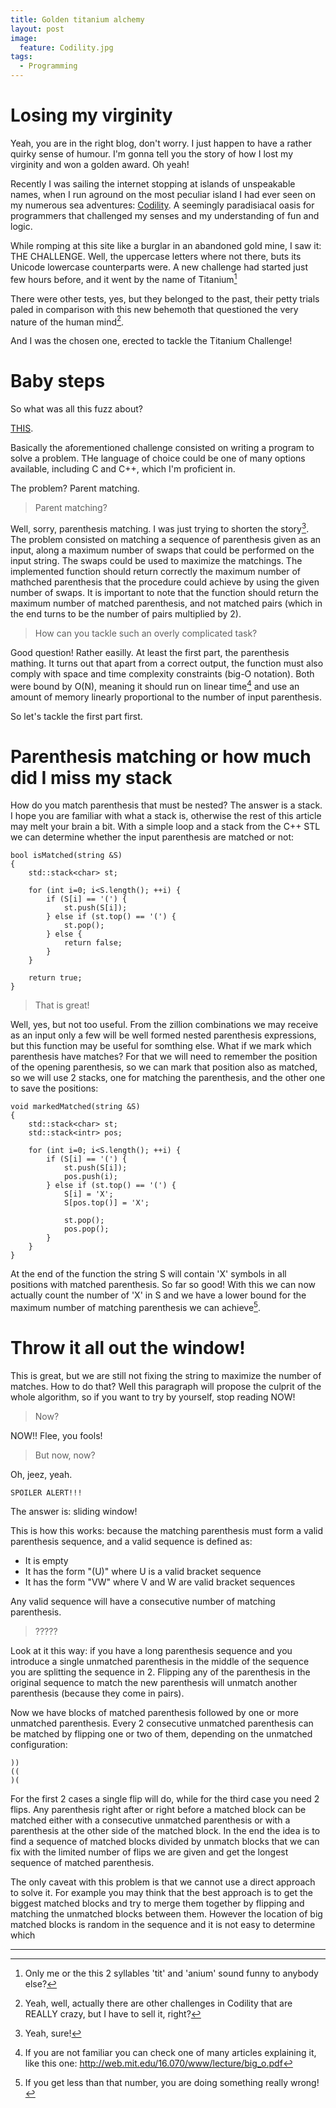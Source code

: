 ```yaml
---
title: Golden titanium alchemy
layout: post
image:
  feature: Codility.jpg
tags:
  - Programming
---
```


# Losing my virginity

Yeah, you are in the right blog, don't worry. I just happen to have a rather quirky sense
of humour. I'm gonna tell you the story of how I lost my virginity and won a golden award.
Oh yeah!

Recently I was sailing the internet stopping at islands of unspeakable names, when I run
aground on the most peculiar island I had ever seen on my numerous sea adventures: [Codility][1].
A seemingly paradisiacal oasis for programmers that challenged my senses and my understanding
of fun and logic.

While romping at this site like a burglar in an abandoned gold mine, I saw it: THE CHALLENGE. Well,
the uppercase letters where not there, buts its Unicode lowercase counterparts were. A new challenge
had started just few hours before, and it went by the name of Titanium[^1]

There were other tests, yes, but they belonged to the past, their petty trials paled in comparison
with this new behemoth that questioned the very nature of the human mind[^2].

And I was the chosen one, erected to tackle the Titanium Challenge!

# Baby steps

So what was all this fuzz about? 

[THIS][2].

Basically the aforementioned challenge consisted on writing a
program to solve a problem. THe language of choice could be one of many options available,
including C and C++, which I'm proficient in.

The problem? Parent matching.

> Parent matching?

Well, sorry, parenthesis matching. I was just trying to shorten the story[^3]. The problem consisted
on matching a sequence of parenthesis given as an input, along a maximum number of swaps that could be
performed on the input string. The swaps could be used to maximize the matchings. The implemented
function should return correctly the maximum number of mathched parenthesis that the procedure could
achieve by using the given number of swaps. It is important to note that the function should return
the maximum number of matched parenthesis, and not matched pairs (which in the end turns to be the
number of pairs multiplied by 2).

> How can you tackle such an overly complicated task?

Good question! Rather easilly. At least the first part, the parenthesis mathing. It turns out that apart
from a correct output, the function must also comply with space and time complexity constraints (big-O
notation). Both were bound by O(N), meaning it should run on linear time[^4] and use an amount of
memory linearly proportional to the number of input parenthesis.

So let's tackle the first part first.

# Parenthesis matching or how much did I miss my stack

How do you match parenthesis that must be nested? The answer is a stack. I hope you are familiar with
what a stack is, otherwise the rest of this article may melt your brain a bit. With a simple loop
and a stack from the C++ STL we can determine whether the input parenthesis are matched or not:

    bool isMatched(string &S)
    {
        std::stack<char> st;

        for (int i=0; i<S.length(); ++i) {
            if (S[i] == '(') {
                st.push(S[i]);
            } else if (st.top() == '(') {
                st.pop();
            } else {
                return false;
            }
        }

        return true;
    }

> That is great!

Well, yes, but not too useful. From the zillion combinations we may receive as an input only
a few will be well formed nested parenthesis expressions, but this function may be useful for
somthing else. What if we mark which parenthesis have matches? For that we will need to remember
the position of the opening parenthesis, so we can mark that position also as matched, so we will
use 2 stacks, one for matching the parenthesis, and the other one to save the positions:

    void markedMatched(string &S)
    {
        std::stack<char> st;
        std::stack<intr> pos;

        for (int i=0; i<S.length(); ++i) {
            if (S[i] == '(') {
                st.push(S[i]);
                pos.push(i);
            } else if (st.top() == '(') {
                S[i] = 'X'; 
                S[pos.top()] = 'X';

                st.pop();
                pos.pop();
            }
        }
    }

At the end of the function the string S will contain 'X' symbols in all positions with matched
parenthesis. So far so good! With this we can now actually count the number of 'X' in S and
we have a lower bound for the maximum number of matching parenthesis we can achieve[^5].

# Throw it all out the window!

This is great, but we are still not fixing the string to maximize the number of matches. How
to do that? Well this paragraph will propose the culprit of the whole algorithm, so if you
want to try by yourself, stop reading NOW!

> Now?

NOW!! Flee, you fools!

> But now, now?

Oh, jeez, yeah.

    SPOILER ALERT!!!

The answer is: sliding window!

This is how this works: because the matching parenthesis
must form a valid parenthesis sequence, and a valid sequence is defined as:

* It is empty
* It has the form "(U)" where U is a valid bracket sequence
* It has the form "VW" where V and W are valid bracket sequences

Any valid sequence will have a consecutive number of matching parenthesis.

> ?????

Look at it this way: if you have a long parenthesis sequence and you introduce a single
unmatched parenthesis in the middle of the sequence you are splitting the sequence in 2.
Flipping any of the parenthesis in the original sequence to match the new parenthesis
will unmatch another parenthesis (because they come in pairs).

Now we have blocks of matched parenthesis followed by one or more unmatched parenthesis.
Every 2 consecutive unmatched parenthesis can be matched by flipping one or two of them,
depending on the unmatched configuration:

    ))
    ((
    )(

For the first 2 cases a single flip will do, while for the third case you need 2 flips.
Any parenthesis right after or right before a matched block can be matched either with a
consecutive unmatched parenthesis or with a parenthesis at the other side of the matched
block. In the end the idea is to find a sequence of matched blocks divided by unmatch
blocks that we can fix with the limited number of flips we are given and get the longest
sequence of matched parenthesis.

The only caveat with this problem is that we cannot use a direct approach to solve it. For
example you may think that the best approach is to get the biggest matched blocks and try to
merge them together by flipping and matching the unmatched blocks between them. However
the location of big matched blocks is random in the sequence and it is not easy to determine
which 

------------------

 [1]: http://www.codility.com
 [2]: https://codility.com/programmers/task/brackets_rotation/

 [^1]: Only me or the this 2 syllables 'tit' and 'anium' sound funny to anybody else?
 [^2]: Yeah, well, actually there are other challenges in Codility that are REALLY crazy, but I have to sell it, right?
 [^3]: Yeah, sure!
 [^4]: If you are not familiar you can check one of many articles explaining it, like this one: http://web.mit.edu/16.070/www/lecture/big_o.pdf
 [^5]: If you get less than that number, you are doing something really wrong!
